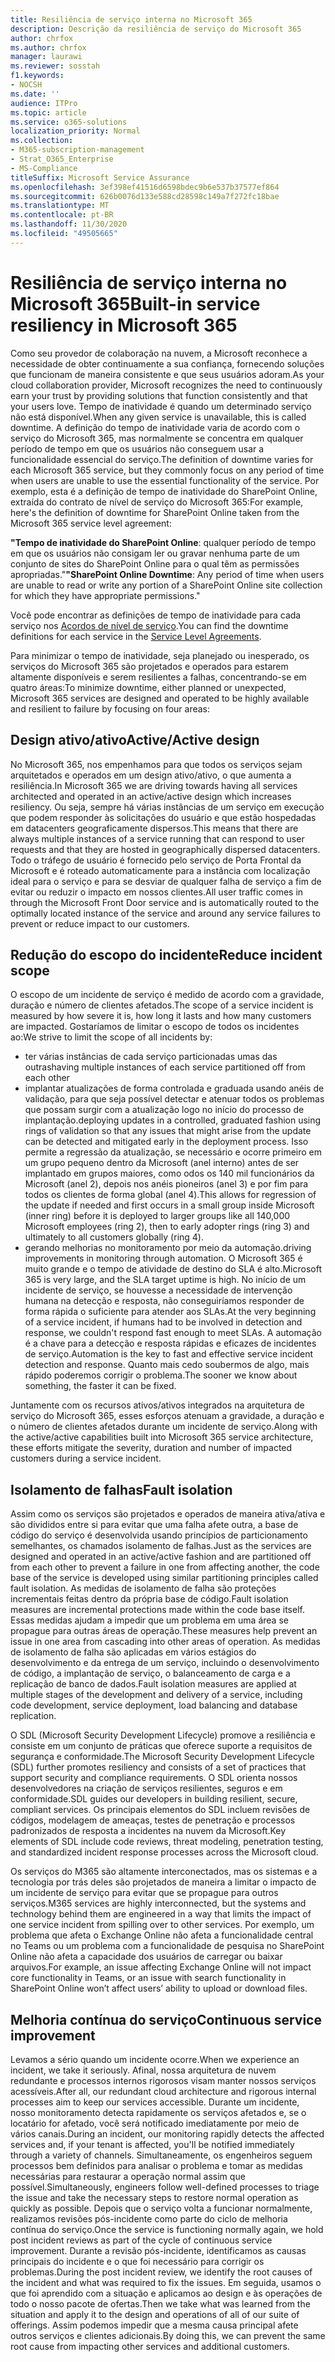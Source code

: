 ```yaml
---
title: Resiliência de serviço interna no Microsoft 365
description: Descrição da resiliência de serviço do Microsoft 365
author: chrfox
ms.author: chrfox
manager: laurawi
ms.reviewer: sosstah
f1.keywords:
- NOCSH
ms.date: ''
audience: ITPro
ms.topic: article
ms.service: o365-solutions
localization_priority: Normal
ms.collection:
- M365-subscription-management
- Strat_O365_Enterprise
- MS-Compliance
titleSuffix: Microsoft Service Assurance
ms.openlocfilehash: 3ef398ef41516d6598bdec9b6e537b37577ef864
ms.sourcegitcommit: 626b0076d133e588cd28598c149a7f272fc18bae
ms.translationtype: MT
ms.contentlocale: pt-BR
ms.lasthandoff: 11/30/2020
ms.locfileid: "49505665"
---
```

# <a name="built-in-service-resiliency-in-microsoft-365"></a><span data-ttu-id="69b49-103">Resiliência de serviço interna no Microsoft 365</span><span class="sxs-lookup"><span data-stu-id="69b49-103">Built-in service resiliency in Microsoft 365</span></span>

<span data-ttu-id="69b49-104">Como seu provedor de colaboração na nuvem, a Microsoft reconhece a necessidade de obter continuamente a sua confiança, fornecendo soluções que funcionam de maneira consistente e que seus usuários adoram.</span><span class="sxs-lookup"><span data-stu-id="69b49-104">As your cloud collaboration provider, Microsoft recognizes the need to continuously earn your trust by providing solutions that function consistently and that your users love.</span></span> <span data-ttu-id="69b49-105">Tempo de inatividade é quando um determinado serviço não está disponível.</span><span class="sxs-lookup"><span data-stu-id="69b49-105">When any given service is unavailable, this is called downtime.</span></span> <span data-ttu-id="69b49-106">A definição do tempo de inatividade varia de acordo com o serviço do Microsoft 365, mas normalmente se concentra em qualquer período de tempo em que os usuários não conseguem usar a funcionalidade essencial do serviço.</span><span class="sxs-lookup"><span data-stu-id="69b49-106">The definition of downtime varies for each Microsoft 365 service, but they commonly focus on any period of time when users are unable to use the essential functionality of the service.</span></span> <span data-ttu-id="69b49-107">Por exemplo, esta é a definição de tempo de inatividade do SharePoint Online, extraída do contrato de nível de serviço do Microsoft 365:</span><span class="sxs-lookup"><span data-stu-id="69b49-107">For example, here's the definition of downtime for SharePoint Online taken from the Microsoft 365 service level agreement:</span></span>

<span data-ttu-id="69b49-108">**"Tempo de inatividade do SharePoint Online**: qualquer período de tempo em que os usuários não consigam ler ou gravar nenhuma parte de um conjunto de sites do SharePoint Online para o qual têm as permissões apropriadas."</span><span class="sxs-lookup"><span data-stu-id="69b49-108">**"SharePoint Online Downtime**: Any period of time when users are unable to read or write any portion of a SharePoint Online site collection for which they have appropriate permissions."</span></span>

<span data-ttu-id="69b49-109">Você pode encontrar as definições de tempo de inatividade para cada serviço nos [Acordos de nível de serviço](https://www.microsoftvolumelicensing.com/DocumentSearch.aspx?Mode=3&DocumentTypeId=37).</span><span class="sxs-lookup"><span data-stu-id="69b49-109">You can find the downtime definitions for each service in the [Service Level Agreements](https://www.microsoftvolumelicensing.com/DocumentSearch.aspx?Mode=3&DocumentTypeId=37).</span></span>

<span data-ttu-id="69b49-110">Para minimizar o tempo de inatividade, seja planejado ou inesperado, os serviços do Microsoft 365 são projetados e operados para estarem altamente disponíveis e serem resilientes a falhas, concentrando-se em quatro áreas:</span><span class="sxs-lookup"><span data-stu-id="69b49-110">To minimize downtime, either planned or unexpected, Microsoft 365 services are designed and operated to be highly available and resilient to failure by focusing on four areas:</span></span>

## <a name="activeactive-design"></a><span data-ttu-id="69b49-111">Design ativo/ativo</span><span class="sxs-lookup"><span data-stu-id="69b49-111">Active/Active design</span></span>

<span data-ttu-id="69b49-112">No Microsoft 365, nos empenhamos para que todos os serviços sejam arquitetados e operados em um design ativo/ativo, o que aumenta a resiliência.</span><span class="sxs-lookup"><span data-stu-id="69b49-112">In Microsoft 365 we are driving towards having all services architected and operated in an active/active design which increases resiliency.</span></span> <span data-ttu-id="69b49-113">Ou seja, sempre há várias instâncias de um serviço em execução que podem responder às solicitações do usuário e que estão hospedadas em datacenters geograficamente dispersos.</span><span class="sxs-lookup"><span data-stu-id="69b49-113">This means that there are always multiple instances of a service running that can respond to user requests and that they are hosted in geographically dispersed datacenters.</span></span> <span data-ttu-id="69b49-114">Todo o tráfego de usuário é fornecido pelo serviço de Porta Frontal da Microsoft e é roteado automaticamente para a instância com localização ideal para o serviço e para se desviar de qualquer falha de serviço a fim de evitar ou reduzir o impacto em nossos clientes.</span><span class="sxs-lookup"><span data-stu-id="69b49-114">All user traffic comes in through the Microsoft Front Door service and is automatically routed to the optimally located instance of the service and around any service failures to prevent or reduce impact to our customers.</span></span>

## <a name="reduce-incident-scope"></a><span data-ttu-id="69b49-115">Redução do escopo do incidente</span><span class="sxs-lookup"><span data-stu-id="69b49-115">Reduce incident scope</span></span>

<span data-ttu-id="69b49-116">O escopo de um incidente de serviço é medido de acordo com a gravidade, duração e número de clientes afetados.</span><span class="sxs-lookup"><span data-stu-id="69b49-116">The scope of a service incident is measured by how severe it is, how long it lasts and how many customers are impacted.</span></span> <span data-ttu-id="69b49-117">Gostaríamos de limitar o escopo de todos os incidentes ao:</span><span class="sxs-lookup"><span data-stu-id="69b49-117">We strive to limit the scope of all incidents by:</span></span>

- <span data-ttu-id="69b49-118">ter várias instâncias de cada serviço particionadas umas das outras</span><span class="sxs-lookup"><span data-stu-id="69b49-118">having multiple instances of each service partitioned off from each other</span></span>
- <span data-ttu-id="69b49-119">implantar atualizações de forma controlada e graduada usando anéis de validação, para que seja possível detectar e atenuar todos os problemas que possam surgir com a atualização logo no início do processo de implantação.</span><span class="sxs-lookup"><span data-stu-id="69b49-119">deploying updates in a controlled, graduated fashion using rings of validation so that any issues that might arise from the update can be detected and mitigated early in the deployment process.</span></span> <span data-ttu-id="69b49-120">Isso permite a regressão da atualização, se necessário e ocorre primeiro em um grupo pequeno dentro da Microsoft (anel interno) antes de ser implantado em grupos maiores, como odos os 140 mil funcionários da Microsoft (anel 2), depois nos anéis pioneiros (anel 3) e por fim para todos os clientes de forma global (anel 4).</span><span class="sxs-lookup"><span data-stu-id="69b49-120">This allows for regression of the update if needed and first occurs in a small group inside Microsoft (inner ring) before it is deployed to larger groups like all 140,000 Microsoft employees (ring 2), then to early adopter rings (ring 3) and ultimately to all customers globally (ring 4).</span></span>
- <span data-ttu-id="69b49-121">gerando melhorias no monitoramento por meio da automação.</span><span class="sxs-lookup"><span data-stu-id="69b49-121">driving improvements in monitoring through automation.</span></span> <span data-ttu-id="69b49-122">O Microsoft 365 é muito grande e o tempo de atividade de destino do SLA é alto.</span><span class="sxs-lookup"><span data-stu-id="69b49-122">Microsoft 365 is very large, and the SLA target uptime is high.</span></span> <span data-ttu-id="69b49-123">No início de um incidente de serviço, se houvesse a necessidade de intervenção humana na detecção e resposta, não conseguiríamos responder de forma rápida o suficiente para atender aos SLAs.</span><span class="sxs-lookup"><span data-stu-id="69b49-123">At the very beginning of a service incident, if humans had to be involved in detection and response, we couldn't respond fast enough to meet SLAs.</span></span> <span data-ttu-id="69b49-124">A automação é a chave para a detecção e resposta rápidas e eficazes de incidentes de serviço.</span><span class="sxs-lookup"><span data-stu-id="69b49-124">Automation is the key to fast and effective service incident detection and response.</span></span> <span data-ttu-id="69b49-125">Quanto mais cedo soubermos de algo, mais rápido poderemos corrigir o problema.</span><span class="sxs-lookup"><span data-stu-id="69b49-125">The sooner we know about something, the faster it can be fixed.</span></span>

<span data-ttu-id="69b49-126">Juntamente com os recursos ativos/ativos integrados na arquitetura de serviço do Microsoft 365, esses esforços atenuam a gravidade, a duração e o número de clientes afetados durante um incidente de serviço.</span><span class="sxs-lookup"><span data-stu-id="69b49-126">Along with the active/active capabilities built into Microsoft 365 service architecture, these efforts mitigate the severity, duration and number of impacted customers during a service incident.</span></span>  

## <a name="fault-isolation"></a><span data-ttu-id="69b49-127">Isolamento de falhas</span><span class="sxs-lookup"><span data-stu-id="69b49-127">Fault isolation</span></span>

<span data-ttu-id="69b49-128">Assim como os serviços são projetados e operados de maneira ativa/ativa e são divididos entre si para evitar que uma falha afete outra, a base de código do serviço é desenvolvida usando princípios de particionamento semelhantes, os chamados isolamento de falhas.</span><span class="sxs-lookup"><span data-stu-id="69b49-128">Just as the services are designed and operated in an active/active fashion and are partitioned off from each other to prevent a failure in one from affecting another, the code base of the service is developed using similar partitioning principles called fault isolation.</span></span> <span data-ttu-id="69b49-129">As medidas de isolamento de falha são proteções incrementais feitas dentro da própria base de código.</span><span class="sxs-lookup"><span data-stu-id="69b49-129">Fault isolation measures are incremental protections made within the code base itself.</span></span> <span data-ttu-id="69b49-130">Essas medidas ajudam a impedir que um problema em uma área se propague para outras áreas de operação.</span><span class="sxs-lookup"><span data-stu-id="69b49-130">These measures help prevent an issue in one area from cascading into other areas of operation.</span></span>
<span data-ttu-id="69b49-131">As medidas de isolamento de falha são aplicadas em vários estágios do desenvolvimento e da entrega de um serviço, incluindo o desenvolvimento de código, a implantação de serviço, o balanceamento de carga e a replicação de banco de dados.</span><span class="sxs-lookup"><span data-stu-id="69b49-131">Fault isolation measures are applied at multiple stages of the development and delivery of a service, including code development, service deployment, load balancing and database replication.</span></span>

<span data-ttu-id="69b49-132">O SDL (Microsoft Security Development Lifecycle) promove a resiliência e consiste em um conjunto de práticas que oferece suporte a requisitos de segurança e conformidade.</span><span class="sxs-lookup"><span data-stu-id="69b49-132">The Microsoft Security Development Lifecycle (SDL) further promotes resiliency and consists of a set of practices that support security and compliance requirements.</span></span> <span data-ttu-id="69b49-133">O SDL orienta nossos desenvolvedores na criação de serviços resilientes, seguros e em conformidade.</span><span class="sxs-lookup"><span data-stu-id="69b49-133">SDL guides our developers in building resilient, secure, compliant services.</span></span> <span data-ttu-id="69b49-134">Os principais elementos do SDL incluem revisões de códigos, modelagem de ameaças, testes de penetração e processos padronizados de resposta a incidentes na nuvem da Microsoft.</span><span class="sxs-lookup"><span data-stu-id="69b49-134">Key elements of SDL include code reviews, threat modeling, penetration testing, and standardized incident response processes across the Microsoft cloud.</span></span>

<span data-ttu-id="69b49-135">Os serviços do M365 são altamente interconectados, mas os sistemas e a tecnologia por trás deles são projetados de maneira a limitar o impacto de um incidente de serviço para evitar que se propague para outros serviços.</span><span class="sxs-lookup"><span data-stu-id="69b49-135">M365 services are highly interconnected, but the systems and technology behind them are engineered in a way that limits the impact of one service incident from spilling over to other services.</span></span> <span data-ttu-id="69b49-136">Por exemplo, um problema que afeta o Exchange Online não afeta a funcionalidade central no Teams ou um problema com a funcionalidade de pesquisa no SharePoint Online não afeta a capacidade dos usuários de carregar ou baixar arquivos.</span><span class="sxs-lookup"><span data-stu-id="69b49-136">For example, an issue affecting Exchange Online will not impact core functionality in Teams, or an issue with search functionality in SharePoint Online won’t affect users’ ability to upload or download files.</span></span>

## <a name="continuous-service-improvement"></a><span data-ttu-id="69b49-137">Melhoria contínua do serviço</span><span class="sxs-lookup"><span data-stu-id="69b49-137">Continuous service improvement</span></span>

<span data-ttu-id="69b49-138">Levamos a sério quando um incidente ocorre.</span><span class="sxs-lookup"><span data-stu-id="69b49-138">When we experience an incident, we take it seriously.</span></span> <span data-ttu-id="69b49-139">Afinal, nossa arquitetura de nuvem redundante e processos internos rigorosos visam manter nossos serviços acessíveis.</span><span class="sxs-lookup"><span data-stu-id="69b49-139">After all, our redundant cloud architecture and rigorous internal processes aim to keep our services accessible.</span></span> <span data-ttu-id="69b49-140">Durante um incidente, nosso monitoramento detecta rapidamente os serviços afetados e, se o locatário for afetado, você será notificado imediatamente por meio de vários canais.</span><span class="sxs-lookup"><span data-stu-id="69b49-140">During an incident, our monitoring rapidly detects the affected services and, if your tenant is affected, you'll be notified immediately through a variety of channels.</span></span> <span data-ttu-id="69b49-141">Simultaneamente, os engenheiros seguem processos bem definidos para analisar o problema e tomar as medidas necessárias para restaurar a operação normal assim que possível.</span><span class="sxs-lookup"><span data-stu-id="69b49-141">Simultaneously, engineers follow well-defined processes to triage the issue and take the necessary steps to restore normal operation as quickly as possible.</span></span> <span data-ttu-id="69b49-142">Depois que o serviço volta a funcionar normalmente, realizamos revisões pós-incidente como parte do ciclo de melhoria contínua do serviço.</span><span class="sxs-lookup"><span data-stu-id="69b49-142">Once the service is functioning normally again, we hold post incident reviews as part of the cycle of continuous service improvement.</span></span> <span data-ttu-id="69b49-143">Durante a revisão pós-incidente, identificamos as causas principais do incidente e o que foi necessário para corrigir os problemas.</span><span class="sxs-lookup"><span data-stu-id="69b49-143">During the post incident review, we identify the root causes of the incident and what was required to fix the issues.</span></span> <span data-ttu-id="69b49-144">Em seguida, usamos o que foi aprendido com a situação e aplicamos ao design e às operações de todo o nosso pacote de ofertas.</span><span class="sxs-lookup"><span data-stu-id="69b49-144">Then we take what was learned from the situation and apply it to the design and operations of all of our suite of offerings.</span></span> <span data-ttu-id="69b49-145">Assim podemos impedir que a mesma causa principal afete outros serviços e clientes adicionais.</span><span class="sxs-lookup"><span data-stu-id="69b49-145">By doing this, we can prevent the same root cause from impacting other services and additional customers.</span></span>
